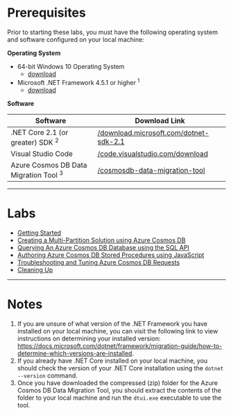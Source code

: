 # Prerequisites

Prior to starting these labs, you must have the following operating system and software configured on your local machine:

**Operating System**

- 64-bit Windows 10 Operating System
    - [download](https://www.microsoft.com/windows/get-windows-10)
- Microsoft .NET Framework 4.5.1 or higher <sup>1</sup>
    - [download](http://go.microsoft.com/fwlink/?LinkId=863262)

**Software**

| Software | Download Link |
| --- | --- |
| .NET Core 2.1 (or greater) SDK <sup>2</sup> | [/download.microsoft.com/dotnet-sdk-2.1](https://download.microsoft.com/download/E/2/6/E266C257-F7AF-4E79-8EA2-DF26031C84E2/dotnet-sdk-2.1.103-win-gs-x64.exe)
| Visual Studio Code | [/code.visualstudio.com/download](https://go.microsoft.com/fwlink/?Linkid=852157) |
| Azure Cosmos DB Data Migration Tool <sup>3</sup> | [/cosmosdb-data-migration-tool](https://cosmosdbportalstorage.blob.core.windows.net/datamigrationtool/2018.02.28-1.8.1/dt-1.8.1.zip) |

---

# Labs

- [Getting Started](technical_deep_dive/01-getting_started.md)
- [Creating a Multi-Partition Solution using Azure Cosmos DB](technical_deep_dive/02-creating_multi_partition_solution.md)
- [Querying An Azure Cosmos DB Database using the SQL API](technical_deep_dive/04-querying_the_database_using_sql.md)
- [Authoring Azure Cosmos DB Stored Procedures using JavaScript ](technical_deep_dive/05-authoring_stored_procedures.md)
- [Troubleshooting and Tuning Azure Cosmos DB Requests](technical_deep_dive/06-troubleshooting_failed_requests.md)
- [Cleaning Up](technical_deep_dive/07-cleaning_up.md)

---

# Notes

1. If you are unsure of what version of the .NET Framework you have installed on your local machine, you can visit the following link to view instructions on determining your installed version: <https://docs.microsoft.com/dotnet/framework/migration-guide/how-to-determine-which-versions-are-installed>.
2. If you already have .NET Core installed on your local machine, you should check the version of your .NET Core installation using the ``dotnet --version`` command.
3. Once you have downloaded the compressed (zip) folder for the Azure Cosmos DB Data Migration Tool, you should extract the contents of the folder to your local machine and run the ``dtui.exe`` executable to use the tool.